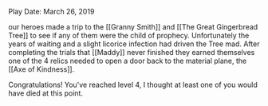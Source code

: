

Play Date: March 26, 2019

our heroes made a trip to the [[Granny Smith]] and [[The Great Gingerbread Tree]] to see if any of them were the child of prophecy. Unfortunately the years of waiting and a slight licorice infection had driven the Tree mad. After 
completing the trials that [[Maddy]] never finished they earned themselves one of the 4 relics needed to open a door back to the material plane, the [[Axe of Kindness]].

Congratulations! You've reached level 4, I thought at least one of you would have died at this point.
